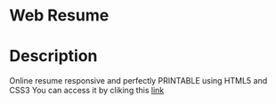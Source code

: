 # Web Resume
# Description
Online resume responsive and perfectly PRINTABLE using HTML5 and CSS3
You can access it by cliking this [link](https://yaszemmouri.github.io/webresume/)
